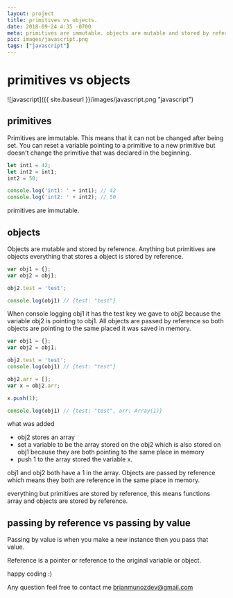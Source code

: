 ```yaml
---
layout: project
title: primitives vs objects.
date: 2018-09-24 4:35 -0700
meta: primitives are immutable. objects are mutable and stored by reference
pic: images/javascript.png
tags: ["javascript"]
---
```


# primitives vs objects

![javascript]({{ site.baseurl }}/images/javascript.png "javascript")


## primitives

Primitives are immutable. This means that it can not be changed after being set. You can reset a variable pointing to a primitive to a new primitive but doesn't change the primitive that was declared in the beginning.

```javascript
let int1 = 42;
let int2 = int1;
int2 = 50;

console.log('int1: ' + int1); // 42
console.log('int2: ' + int2); // 50
```
primitives are immutable.


## objects

Objects are mutable and stored by reference. Anything but primitives are objects everything that stores a object is stored by reference.

```javascript
var obj1 = {};
var obj2 = obj1;

obj2.test = 'test';

console.log(obj1) // {test: "test"}
```
When console logging obj1 it has the test key we gave to obj2 because the variable obj2 is pointing to obj1. All objects are passed by reference so both objects are pointing to the same placed it was saved in memory.

```javascript
var obj1 = {};
var obj2 = obj1;

obj2.test = 'test';
console.log(obj1) // {test: "test"}

obj2.arr = [];
var x = obj2.arr;

x.push(1);

console.log(obj1) // {test: "test", arr: Array(1)}
```
what was added

* obj2 stores an array
* set a variable to be the array stored on the obj2 which is also stored on obj1 because they are both pointing to the same place in memory
* push 1 to the array stored the variable x.

obj1 and obj2 both have a 1 in the array. Objects are passed by reference which means they both are reference in the same place in memory.

everything but primitives are stored by reference, this means functions array and objects are stored by reference.

## passing by reference vs passing by value

Passing by value is when you make a new instance then you pass that value.

Reference is a pointer or reference to the original variable or object.

happy coding :)

Any question feel free to contact me brianmunozdev@gmail.com